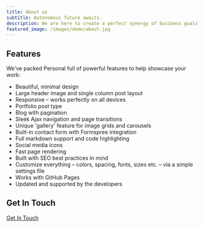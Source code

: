 ```yaml
---
title: About us
subtitle: Autonomous future awaits. 
description: We are here to create a perfect synergy of business goals and human resources with both striving for excellence. 
featured_image: /images/demo/about.jpg
---
```


## Features

We've packed Personal full of powerful features to help showcase your work:

* Beautiful, minimal design
* Large header image and single column post layout
* Responsive – works perfectly on all devices
* Portfolio post type
* Blog with pagination
* Sleek Ajax navigation and page transitions
* Unique 'gallery' feature for image grids and carousels
* Built-in contact form with Formspree integration
* Full markdown support and code highlighting
* Social media icons
* Fast page rendering
* Built with SEO best practices in mind
* Customize everything – colors, spacing, fonts, sizes etc. – via a simple settings file
* Works with GitHub Pages
* Updated and supported by the developers

## Get In Touch


<a href="https://jekyllthemes.io/theme/personal-website-jekyll-theme" class="button button--large">Get In Touch</a>